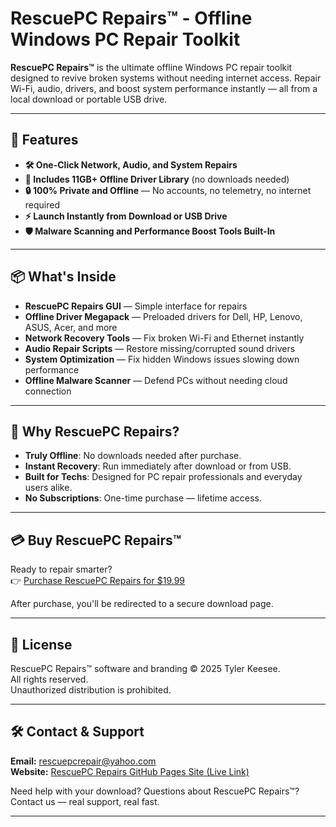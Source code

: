 # RescuePC Repairs™ - Offline Windows PC Repair Toolkit

**RescuePC Repairs™** is the ultimate offline Windows PC repair toolkit designed to revive broken systems without needing internet access. Repair Wi-Fi, audio, drivers, and boost system performance instantly — all from a local download or portable USB drive.

---

## 🚀 Features

- **🛠️ One-Click Network, Audio, and System Repairs**
- **💾 Includes 11GB+ Offline Driver Library** (no downloads needed)
- **🔒 100% Private and Offline** — No accounts, no telemetry, no internet required
- **⚡ Launch Instantly from Download or USB Drive**
- **🛡️ Malware Scanning and Performance Boost Tools Built-In**

---

## 📦 What's Inside

- **RescuePC Repairs GUI** — Simple interface for repairs
- **Offline Driver Megapack** — Preloaded drivers for Dell, HP, Lenovo, ASUS, Acer, and more
- **Network Recovery Tools** — Fix broken Wi-Fi and Ethernet instantly
- **Audio Repair Scripts** — Restore missing/corrupted sound drivers
- **System Optimization** — Fix hidden Windows issues slowing down performance
- **Offline Malware Scanner** — Defend PCs without needing cloud connection

---

## 🧠 Why RescuePC Repairs?

- **Truly Offline**: No downloads needed after purchase.
- **Instant Recovery**: Run immediately after download or from USB.
- **Built for Techs**: Designed for PC repair professionals and everyday users alike.
- **No Subscriptions**: One-time purchase — lifetime access.

---

## 💳 Buy RescuePC Repairs™

Ready to repair smarter?  
👉 [Purchase RescuePC Repairs for $19.99](https://buy.stripe.com/7sI3et9qofhB5nWbIK)

After purchase, you'll be redirected to a secure download page.

---

## 📄 License

RescuePC Repairs™ software and branding © 2025 Tyler Keesee.  
All rights reserved.  
Unauthorized distribution is prohibited.

---

## 🛠️ Contact & Support

**Email:** [rescuepcrepair@yahoo.com](mailto:rescuepcrepair@yahoo.com)  
**Website:** [RescuePC Repairs GitHub Pages Site (Live Link)](https://tyler1201623.github.io/RescuePC-Repair-Toolkit/) 

Need help with your download? Questions about RescuePC Repairs™?  
Contact us — real support, real fast.

---
